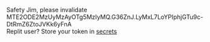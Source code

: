 Safety Jim, please invalidate MTE2ODE2MzUyMzAyOTg5MzIyMQ.G36ZnJ.LyMxL7LoYPIphjGTu9c-DtRmZ6ZtoJVKk6yFnA  
Replit user? Store your token in [secrets](https://docs.replit.com/programming-ide/workspace-features/storing-sensitive-information-environment-variables)
